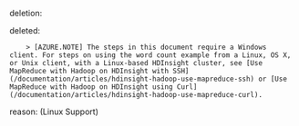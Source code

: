 deletion:

deleted:

		> [AZURE.NOTE] The steps in this document require a Windows client. For steps on using the word count example from a Linux, OS X, or Unix client, with a Linux-based HDInsight cluster, see [Use MapReduce with Hadoop on HDInsight with SSH](/documentation/articles/hdinsight-hadoop-use-mapreduce-ssh) or [Use MapReduce with Hadoop on HDInsight using Curl](/documentation/articles/hdinsight-hadoop-use-mapreduce-curl).

reason: (Linux Support)

